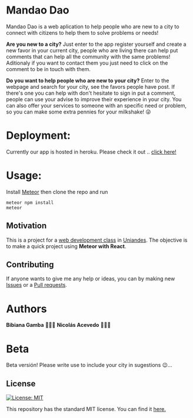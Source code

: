 # Mandao Dao

Mandao Dao is a web aplication to help people who are new to a city to connect with citizens to help them to solve problems or needs!

**Are you new to a city?**
Just enter to the app register yourself and create a new favor in your current city, people who are living there can help put comments that can help all the community with the same problems! Aditionaly if you want to contact them you just need to click on the comment to be in touch with them. 

**Do you want to help people who are new to your city?**
Enter to the webpage and search for your city, see the favors people have post. If there's one you can help with don't hesitate to sign in put a comment, people can use your advise to improve their experience in your city. You can also offer your services to someone with an specific need or problem, so you can make some extra pennies for your milkshake! 😜

# Deployment:
Currently our app is hosted in heroku. Please check it out .. [click here!](https://mandaodao.herokuapp.com/#/)

# Usage:

Install [Meteor](https://www.meteor.com/install) then clone the repo and run

```
meteor npm install
meteor
```
## Motivation
This is a project for a [web development class](http://johnguerra.co/classes/webDevelopment_spring_2018/) in [Uniandes](https://www.uniandes.edu.co). The objective is to make a quick project using **Meteor with React**.

## Contributing
If anyone wants to give me any help or ideas, you can by making new [Issues](https://github.com/nacevedo/MandaoDao/issues) or a [Pull requests](https://github.com/nacevedo/MandaoDao/pulls).

# Authors 
**Bibiana Gamba** 👩🏽‍🎨
**Nicolás Acevedo** 👨🏼‍🔬
# Beta
Beta versión! Please write use to include your city in sugestions 😉...

## License
[![License: MIT](https://img.shields.io/badge/License-MIT-yellow.svg)](https://opensource.org/licenses/MIT)

This repository has the standard MIT license. You can find it [here.](https://github.com/nacevedo/MandaoDao/blob/master/LICENSE)
